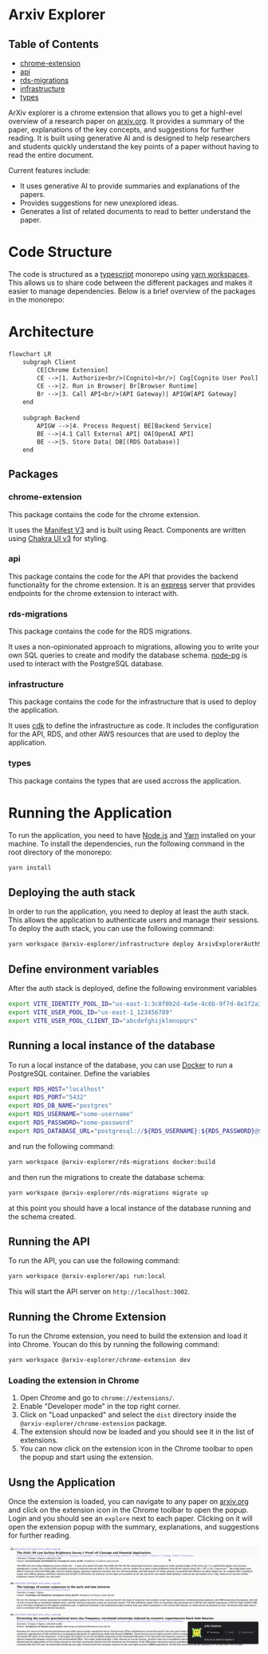 # Arxiv Explorer

## Table of Contents

- [chrome-extension](./packages/chrome-extension/README.md)
- [api](./packages/api/README.md)
- [rds-migrations](./packages/rds-migrations/README.md)
- [infrastructure](./packages/infrastructure/README.md)
- [types](./packages/types/README.md)

ArXiv explorer is a chrome extension that allows you to get a highl-evel overview of a research paper on
[arxiv.org](https://arxiv.org/). It provides a summary of the paper, explanations of the key concepts, and suggestions for further reading.
It is built using generative AI and is designed to help researchers and students quickly understand the key
points of a paper without having to read the entire document.

Current features include:

- It uses generative AI to provide summaries and explanations of the papers.
- Provides suggestions for new unexplored ideas.
- Generates a list of related documents to read to better understand the paper.

# Code Structure

The code is structured as a [typescript](https://www.typescriptlang.org/) monorepo using [yarn workspaces](https://classic.yarnpkg.com/en/docs/workspaces/).
This allows us to share code between the different packages and makes it easier to manage dependencies.
Below is a brief overview of the packages in the monorepo:

# Architecture

```mermaid
flowchart LR
    subgraph Client
        CE[Chrome Extension]
        CE -->|1. Authorize<br/>(Cognito)<br/>| Cog[Cognito User Pool]
        CE -->|2. Run in Browser| Br[Browser Runtime]
        Br -->|3. Call API<br/>(API Gateway)| APIGW[API Gateway]
    end

    subgraph Backend
        APIGW -->|4. Process Request| BE[Backend Service]
        BE -->|4.1 Call External API| OA[OpenAI API]
        BE -->|5. Store Data| DB[(RDS Database)]
    end
```

## Packages

### chrome-extension

This package contains the code for the chrome extension.

It uses the [Manifest V3](https://developer.chrome.com/docs/extensions/mv3/intro/) and is built using React.
Components are written using [Chakra UI v3](https://chakra-ui.com/) for styling.

### api

This package contains the code for the API that provides the backend functionality for the chrome extension.
It is an [express](https://expressjs.com/) server that provides endpoints for the chrome extension to interact with.

### rds-migrations

This package contains the code for the RDS migrations.

It uses a non-opinionated approach to migrations, allowing you to write your own SQL queries to create
and modify the database schema. [node-pg](https://node-postgres.com/) is used to interact with the PostgreSQL database.

### infrastructure

This package contains the code for the infrastructure that is used to deploy the application.

It uses [cdk](https://docs.aws.amazon.com/cdk/latest/guide/work-with-cdk-typescript.html) to define the infrastructure as code.
It includes the configuration for the API, RDS, and other AWS resources that are used to deploy the application.

### types

This package contains the types that are used accross the application.

# Running the Application

To run the application, you need to have [Node.js](https://nodejs.org/) and [Yarn](https://classic.yarnpkg.com/en/docs/install/) installed on your machine. To install the dependencies, run the following command in the root directory of the monorepo:

```bash
yarn install
```

## Deploying the auth stack

In order to run the application, you need to deploy at least the auth stack. This allows the application to authenticate users and manage their sessions.
To deploy the auth stack, you can use the following command:

```bash
yarn workspace @arxiv-explorer/infrastructure deploy ArxivExplorerAuthStack
```

## Define environment variables

After the auth stack is deployed, define the following environment variables

```bash
export VITE_IDENTITY_POOL_ID="us-east-1:3c8f0b2d-4a5e-4c6b-9f7d-8e1f2a3b4c5d"
export VITE_USER_POOL_ID="us-east-1_123456789"
export VITE_USER_POOL_CLIENT_ID="abcdefghijklmnopqrs"
```

## Running a local instance of the database

To run a local instance of the database, you can use [Docker](https://www.docker.com/) to run a PostgreSQL container. Define the variables

```bash
export RDS_HOST="localhost"
export RDS_PORT="5432"
export RDS_DB_NAME="postgres"
export RDS_USERNAME="some-username"
export RDS_PASSWORD="some-password"
export RDS_DATABASE_URL="postgresql://${RDS_USERNAME}:${RDS_PASSWORD}@${RDS_HOST}:${RDS_PORT}/${RDS_DB_NAME}"
```

and run the following command:

```bash
yarn workspace @arxiv-explorer/rds-migrations docker:build
```

and then run the migrations to create the database schema:

```bash
yarn workspace @arxiv-explorer/rds-migrations migrate up
```

at this point you should have a local instance of the database running and the schema created.

## Running the API

To run the API, you can use the following command:

```bash
yarn workspace @arxiv-explorer/api run:local
```

This will start the API server on `http://localhost:3002`.

## Running the Chrome Extension

To run the Chrome extension, you need to build the extension and load it into Chrome. Youcan do this by running the following command:

```bash
yarn workspace @arxiv-explorer/chrome-extension dev
```

### Loading the extension in Chrome

1. Open Chrome and go to `chrome://extensions/`.
2. Enable "Developer mode" in the top right corner.
3. Click on "Load unpacked" and select the `dist` directory inside the `@arxiv-explorer/chrome-extension` package.
4. The extension should now be loaded and you should see it in the list of extensions.
5. You can now click on the extension icon in the Chrome toolbar to open the popup and start using the extension.

## Usng the Application

Once the extension is loaded, you can navigate to any paper on [arxiv.org](https://arxiv.org/) and click on the extension icon in the Chrome toolbar to open the popup. Login and you should see an `explore` next to each paper. Clicking on it will open the extension popup with the summary, explanations, and suggestions for further reading.

![Arxiv Explorer Demo](./docs/demo_lr.gif)
